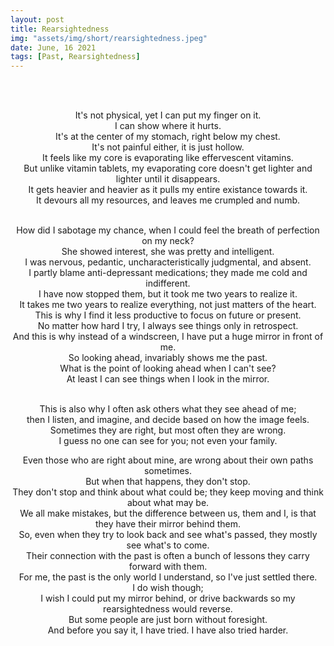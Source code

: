 ```yaml
---
layout: post
title: Rearsightedness
img: "assets/img/short/rearsightedness.jpeg"
date: June, 16 2021
tags: [Past, Rearsightedness]
---
```

  
<br><br>
<div align="center">

It's not physical, yet I can put my finger on it. <br>
I can show where it hurts. <br>
It's at the center of my stomach, right below my chest. <br>
It's not painful either, it is just hollow. <br>
It feels like my core is evaporating like effervescent vitamins. <br>
But unlike vitamin tablets, my evaporating core doesn't get lighter and lighter until it disappears. <br>
It gets heavier and heavier as it pulls my entire existance towards it. <br>
It devours all my resources, and leaves me crumpled and numb. <br><br>
  
How did I sabotage my chance, when I could feel the breath of perfection on my neck? <br>
She showed interest, she was pretty and intelligent. <br>
I was nervous, pedantic, uncharacteristically judgmental, and absent. <br>
I partly blame anti-depressant medications; they made me cold and indifferent. <br>
I have now stopped them, but it took me two years to realize it.<br>
It takes me two years to realize everything, not just matters of the heart. <br>
This is why I find it less productive to focus on future or present. <br>
No matter how hard I try, I always see things only in retrospect. <br>
And this is why instead of a windscreen, I have put a huge mirror in front of me. <br> 
So looking ahead, invariably shows me the past. <br>
What is the point of looking ahead when I can't see? <br>
At least I can see things when I look in the mirror. <br>  <br>

This is also why I often ask others what they see ahead of me; <br> 
then I listen, and imagine, and decide based on how the image feels. <br>
Sometimes they are right, but most often they are wrong. <br>
I guess no one can see for you; not even your family. <br>
<!--When they are right, I wish I had listened to them; <br>
and when they are wrong, they give me a good understanding of how they see me. <br>-->
Even those who are right about mine, are wrong about their own paths sometimes. <br>
But when that happens, they don't stop. <br>
They don't stop and think about what could be; they keep moving and think about what may be. <br>
We all make mistakes, but the difference between us, them and I, is that they have their mirror behind them. <br>
So, even when they try to look back and see what's passed, they mostly see what's to come. <br> 
Their connection with the past is often a bunch of lessons they carry forward with them. <br>
For me, the past is the only world I understand, so I've just settled there. <br>
I do wish though; <br>
I wish I could put my mirror behind, or drive backwards so my rearsightedness would reverse. <br>
But some people are just born without foresight. <br>
And before you say it, I have tried. I have also tried harder. <br>
  

  

</div>
<br><br>
<br><br>
<br><br>
<br><br>
<br><br>
<br><br>
